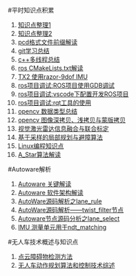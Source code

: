 
#平时知识点积累

1. [知识点整理1](docs/knowledge-tips.md)
2. [知识点整理2](docs/knowledge-tips2.md)
3. [pcd格式文件前缀解读](docs/pcd.md)
4. [git学习总结](docs/gitlearn.md)
5. [c++多线程总结](docs/thread_learn.md)
6. [ros CMakeLists.txt解读](docs/CMakeList_learn.md)
7. [TX2 使用razor-9dof IMU](docs/IMU_TX2.md)
8. [ros项目调试:ROS项目使用GDB调试](docs/how-to-use-GDB-in-ROS.md)
9. [ros项目调试:vscode下配置开发ROS项目](docs/how-to-config-vscode-for-ROS.md)
10. [ros项目调试:rqt工具的使用](docs/how-to-use-rqt-in-ROS.md)
11. [opencv 数据类型总结](docs/opencv-data-type.md)
12. [opencv 图像深拷贝、浅拷贝与蒙版拷贝](docs/opencv-copy-image.md)
13. [视觉激光雷达信息融合与联合标定](docs/joint_pixel_pointcloud.md)
14. [基于采样的局部规划与避障算法](docs/local_planner.md)
15. [Linux编程知识点](docs/knowledge-tips3.md)
16. [A_Star算法解读](docs/A_Star_Algorithm.md)


#Autoware解析
1. [Autoware 关键解读](docs/autoware_overview.md)
2. [Autoware 软件架构解读](docs/lattice_velocity_set.md)
3. [AutoWare源码解析之lane_rule](docs/AutoWare源码解析之lane_rule.md)
4. [AutoWare源码解析——twist_filter节点](docs/AutoWare源码解析——twist_filter节点.md)
5. [Autoware节点源码分析之lane_select ](docs/Autoware节点源码分析之lane_select.md)
6. [IMU 测量单元用于ndt_matching](docs/IMU__ndt_matching.md)

#无人车技术概述与知识点
1. [点云障碍物检测方法](docs/点云障碍物检测.md)
2. [无人车动作规划算法和控制技术综述](docs/无人车动作规划算法和控制技术.md)

